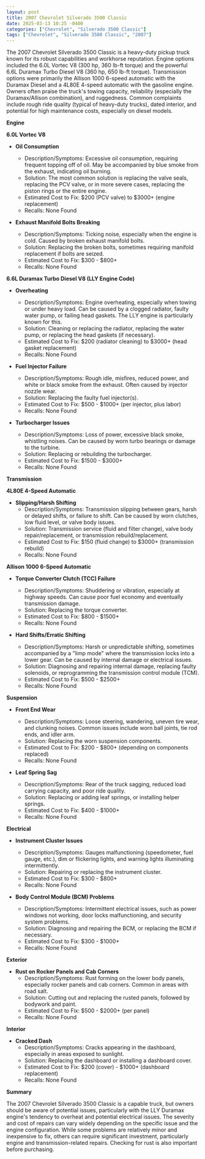 ```yaml
---
layout: post
title: 2007 Chevrolet Silverado 3500 Classic
date: 2025-03-13 10:25 -0400
categories: ["Chevrolet", "Silverado 3500 Classic"]
tags: ["Chevrolet", "Silverado 3500 Classic", "2007"]
---
```

The 2007 Chevrolet Silverado 3500 Classic is a heavy-duty pickup truck known for its robust capabilities and workhorse reputation. Engine options included the 6.0L Vortec V8 (300 hp, 360 lb-ft torque) and the powerful 6.6L Duramax Turbo Diesel V8 (360 hp, 650 lb-ft torque). Transmission options were primarily the Allison 1000 6-speed automatic with the Duramax Diesel and a 4L80E 4-speed automatic with the gasoline engine. Owners often praise the truck's towing capacity, reliability (especially the Duramax/Allison combination), and ruggedness. Common complaints include rough ride quality (typical of heavy-duty trucks), dated interior, and potential for high maintenance costs, especially on diesel models.

**Engine**

**6.0L Vortec V8**

*   **Oil Consumption**
    *   Description/Symptoms: Excessive oil consumption, requiring frequent topping off of oil. May be accompanied by blue smoke from the exhaust, indicating oil burning.
    *   Solution: The most common solution is replacing the valve seals, replacing the PCV valve, or in more severe cases, replacing the piston rings or the entire engine.
    *   Estimated Cost to Fix: $200 (PCV valve) to $3000+ (engine replacement)
    *   Recalls: None Found

*   **Exhaust Manifold Bolts Breaking**
    * Description/Symptoms: Ticking noise, especially when the engine is cold. Caused by broken exhaust manifold bolts.
    * Solution: Replacing the broken bolts, sometimes requiring manifold replacement if bolts are seized.
    * Estimated Cost to Fix: $300 - $800+
    * Recalls: None Found

**6.6L Duramax Turbo Diesel V8 (LLY Engine Code)**

*   **Overheating**
    *   Description/Symptoms: Engine overheating, especially when towing or under heavy load. Can be caused by a clogged radiator, faulty water pump, or failing head gaskets. The LLY engine is particularly known for this.
    *   Solution: Cleaning or replacing the radiator, replacing the water pump, or replacing the head gaskets (if necessary).
    *   Estimated Cost to Fix: $200 (radiator cleaning) to $3000+ (head gasket replacement)
    *   Recalls: None Found

*   **Fuel Injector Failure**
    *   Description/Symptoms: Rough idle, misfires, reduced power, and white or black smoke from the exhaust. Often caused by injector nozzle wear.
    *   Solution: Replacing the faulty fuel injector(s).
    *   Estimated Cost to Fix: $500 - $1000+ (per injector, plus labor)
    *   Recalls: None Found

*   **Turbocharger Issues**
    *   Description/Symptoms: Loss of power, excessive black smoke, whistling noises. Can be caused by worn turbo bearings or damage to the turbine.
    *   Solution: Replacing or rebuilding the turbocharger.
    *   Estimated Cost to Fix: $1500 - $3000+
    *   Recalls: None Found

**Transmission**

**4L80E 4-Speed Automatic**

*   **Slipping/Harsh Shifting**
    *   Description/Symptoms: Transmission slipping between gears, harsh or delayed shifts, or failure to shift. Can be caused by worn clutches, low fluid level, or valve body issues.
    *   Solution: Transmission service (fluid and filter change), valve body repair/replacement, or transmission rebuild/replacement.
    *   Estimated Cost to Fix: $150 (fluid change) to $3000+ (transmission rebuild)
    *   Recalls: None Found

**Allison 1000 6-Speed Automatic**

*   **Torque Converter Clutch (TCC) Failure**
    *   Description/Symptoms: Shuddering or vibration, especially at highway speeds. Can cause poor fuel economy and eventually transmission damage.
    *   Solution: Replacing the torque converter.
    *   Estimated Cost to Fix: $800 - $1500+
    *   Recalls: None Found

*   **Hard Shifts/Erratic Shifting**
    *   Description/Symptoms: Harsh or unpredictable shifting, sometimes accompanied by a "limp mode" where the transmission locks into a lower gear. Can be caused by internal damage or electrical issues.
    *   Solution: Diagnosing and repairing internal damage, replacing faulty solenoids, or reprogramming the transmission control module (TCM).
    *   Estimated Cost to Fix: $500 - $2500+
    *   Recalls: None Found

**Suspension**

*   **Front End Wear**
    *   Description/Symptoms: Loose steering, wandering, uneven tire wear, and clunking noises. Common issues include worn ball joints, tie rod ends, and idler arm.
    *   Solution: Replacing the worn suspension components.
    *   Estimated Cost to Fix: $200 - $800+ (depending on components replaced)
    *   Recalls: None Found

*   **Leaf Spring Sag**
    *   Description/Symptoms: Rear of the truck sagging, reduced load carrying capacity, and poor ride quality.
    *   Solution: Replacing or adding leaf springs, or installing helper springs.
    *   Estimated Cost to Fix: $400 - $1000+
    *   Recalls: None Found

**Electrical**

*   **Instrument Cluster Issues**
    *   Description/Symptoms: Gauges malfunctioning (speedometer, fuel gauge, etc.), dim or flickering lights, and warning lights illuminating intermittently.
    *   Solution: Repairing or replacing the instrument cluster.
    *   Estimated Cost to Fix: $300 - $800+
    *   Recalls: None Found

*   **Body Control Module (BCM) Problems**
    *   Description/Symptoms: Intermittent electrical issues, such as power windows not working, door locks malfunctioning, and security system problems.
    *   Solution: Diagnosing and repairing the BCM, or replacing the BCM if necessary.
    *   Estimated Cost to Fix: $300 - $1000+
    *   Recalls: None Found

**Exterior**

*   **Rust on Rocker Panels and Cab Corners**
    *   Description/Symptoms: Rust forming on the lower body panels, especially rocker panels and cab corners. Common in areas with road salt.
    *   Solution: Cutting out and replacing the rusted panels, followed by bodywork and paint.
    *   Estimated Cost to Fix: $500 - $2000+ (per panel)
    *   Recalls: None Found

**Interior**

*   **Cracked Dash**
    *   Description/Symptoms: Cracks appearing in the dashboard, especially in areas exposed to sunlight.
    *   Solution: Replacing the dashboard or installing a dashboard cover.
    *   Estimated Cost to Fix: $200 (cover) - $1000+ (dashboard replacement)
    *   Recalls: None Found

**Summary**

The 2007 Chevrolet Silverado 3500 Classic is a capable truck, but owners should be aware of potential issues, particularly with the LLY Duramax engine's tendency to overheat and potential electrical issues. The severity and cost of repairs can vary widely depending on the specific issue and the engine configuration. While some problems are relatively minor and inexpensive to fix, others can require significant investment, particularly engine and transmission-related repairs. Checking for rust is also important before purchasing.

